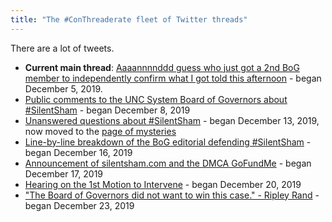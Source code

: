 ```yaml
---
title: "The #ConThreaderate fleet of Twitter threads"
---
```


There are a lot of tweets.

 * **Current main thread**: [Aaaannnnddd guess who just got a 2nd BoG member to independently confirm what I got told this afternoon](https://twitter.com/greg_doucette/status/1202796677293379584) - began December 5, 2019.
 * [Public comments to the UNC System Board of Governors about #SilentSham](https://twitter.com/greg_doucette/status/1203711927396032517) - began December 8, 2019
 * [Unanswered questions about #SilentSham](https://twitter.com/greg_doucette/status/1205535682044801026) - began December 13, 2019, now moved to the [page of mysteries](/mysteries/)
 * [Line-by-line breakdown of the BoG editorial defending #SilentSham](https://twitter.com/greg_doucette/status/1206603541797855234) - began December 16, 2019
 * [Announcement of silentsham.com and the DMCA GoFundMe](https://twitter.com/greg_doucette/status/1207155773203202048) - began December 17, 2019
 * [Hearing on the 1st Motion to Intervene](https://twitter.com/greg_doucette/status/1208038457286762496) - began December 20, 2019
 * ["The Board of Governors did not want to win this case." - Ripley Rand](https://twitter.com/greg_doucette/status/1209267140097970178) - began December 23, 2019
